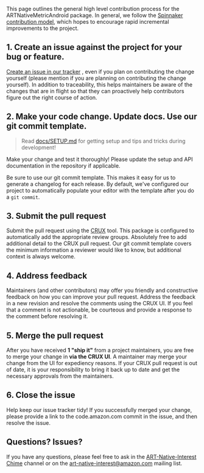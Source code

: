 This page outlines the general high level contribution process for the ARTNativeMetricAndroid 
package. In general, we follow the 
[Spinnaker contribution model](https://w.amazon.com/bin/view/Spinnaker/Practices), which hopes to 
encourage rapid incremental improvements to the project.

## 1. Create an issue against the project for your bug or feature.

[Create an issue in our tracker](https://issues.amazon.com/issues/create?template=328c1088-1a9e-472b-8500-82314cfd038a)
, even if you plan on contributing the change yourself (please mention if you are planning on 
contributing the change yourself). In addition to traceability, this helps maintainers be aware of 
the changes that are in flight so that they can proactively help contributors figure out the right 
course of action.

## 2. Make your code change. Update docs. Use our git commit template.

> Read [docs/SETUP.md](./SETUP.md) for getting setup and tips and tricks during development!

Make your change and test it thoroughly! Please update the setup and API documentation in the 
repository if applicable.

Be sure to use our git commit template. This makes it easy for us to generate a changelog for each 
release. By default, we've configured our project to automatically populate your editor with the 
template after you do a `git commit`.

## 3. Submit the pull request

Submit the pull request using the 
[CRUX](https://w.amazon.com/index.php/BuilderTools/Product/CodeBrowser/CRUX) tool. This package is 
configured to automatically add the appropriate review groups. Absolutely free to add additional 
detail to the CRUX pull request. Our git commit template covers the minimum information a reviewer 
would like to know, but additional context is always welcome.

## 4. Address feedback

Maintainers (and other contributors) may offer you friendly and constructive feedback on how you can
improve your pull request. Address the feedback in a new revision and resolve the comments using the 
CRUX UI. If you feel that a comment is not actionable, be courteous and provide a response to the 
comment before resolving it.

## 5. Merge the pull request

After you have received **1 "ship it"** from a project maintainers, you are free to merge your 
change in **via the CRUX UI**. A maintainer may merge your change from the UI for expediency 
reasons. If your CRUX pull request is out of date, it is your responsibility to bring it back up to 
date and get the necessary approvals from the maintainers.

## 6. Close the issue

Help keep our issue tracker tidy! If you successfully merged your change, please provide a link to 
the code.amazon.com commit in the issue, and then resolve the issue.

## Questions? Issues?

If you have any questions, please feel free to ask in the 
[ART-Native-Interest Chime](https://app.chime.aws/rooms/de3c8c3d-dc30-4ae1-ace0-3a6d8d17759c) 
channel or on the [art-native-interest@amazon.com](mailto:art-native-interest@amazon.com) mailing 
list.
